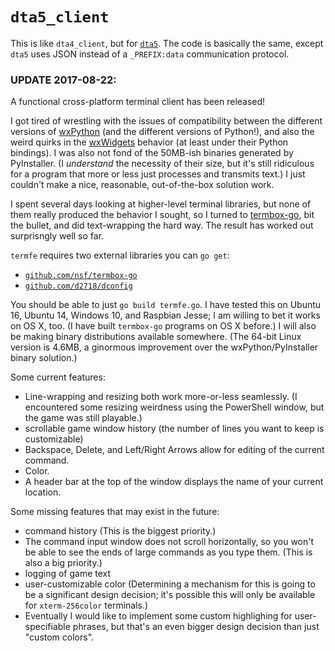 # `dta5_client`

This is like `dta4_client`, but for [`dta5`](https://github.com/d2718/dta5). The code is basically the same, except `dta5` uses JSON instead of a `_PREFIX:data` communication protocol.

### UPDATE 2017-08-22:

A functional cross-platform terminal client has been released!

I got tired of wrestling with the issues of compatibility between the different versions of [wxPython](https://wxpython.org) (and the different versions of Python!), and also the weird quirks in the [wxWidgets](https://www.wxwidgets.org) behavior (at least under their Python bindings). I was also not fond of the 50MB-ish binaries generated by PyInstaller. (I _understand_ the necessity of their size, but it's still ridiculous for a program that more or less just processes and transmits text.) I just couldn't make a nice, reasonable, out-of-the-box solution work.

I spent several days looking at higher-level terminal libraries, but none of them really produced the behavior I sought, so I turned to [termbox-go](https://github.com/nsf/termbox-go), bit the bullet, and did text-wrapping the hard way. The result has worked out surprisngly well so far.

`termfe` requires two external libraries you can `go get`:

  * [`github.com/nsf/termbox-go`](https://github.com/nsf/termbox-go)
  * [`github.com/d2718/dconfig`](https://github.com/d2718/dconfig)

You should be able to just `go build termfe.go`. I have tested this on Ubuntu 16, Ubuntu 14, Windows 10, and Raspbian Jesse; I am willing to bet it works on OS X, too. (I have built `termbox-go` programs on OS X before.) I will also be making binary distributions available somewhere. (The 64-bit Linux version is 4.6MB, a ginormous improvement over the wxPython/PyInstaller binary solution.)

Some current features:

  * Line-wrapping and resizing both work more-or-less seamlessly. (I encountered some resizing weirdness using the PowerShell window, but the game was still playable.)
  * scrollable game window history (the number of lines you want to keep is customizable)
  * Backspace, Delete, and Left/Right Arrows allow for editing of the current command.
  * Color.
  * A header bar at the top of the window displays the name of your current location.

Some missing features that may exist in the future:

  * command history (This is the biggest priority.)
  * The command input window does not scroll horizontally, so you won't be able to see the ends of large commands as you type them. (This is also a big priority.)
  * logging of game text
  * user-customizable color (Determining a mechanism for this is going to be a significant design decision; it's possible this will only be available for `xterm-256color` terminals.)
  * Eventually I would like to implement some custom highlighing for user-specifiable phrases, but that's an even bigger design decision than just "custom colors".
